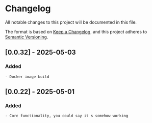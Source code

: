 # Changelog

All notable changes to this project will be documented in this file.

The format is based on [Keep a Changelog](https://keepachangelog.com/en/1.0.0/),
and this project adheres to [Semantic Versioning](https://semver.org/spec/v2.0.0.html).

## [0.0.32] - 2025-05-03
### Added
	- Docker image build

## [0.0.22] - 2025-05-01
### Added
	- Core functionality, you could say it s somehow working